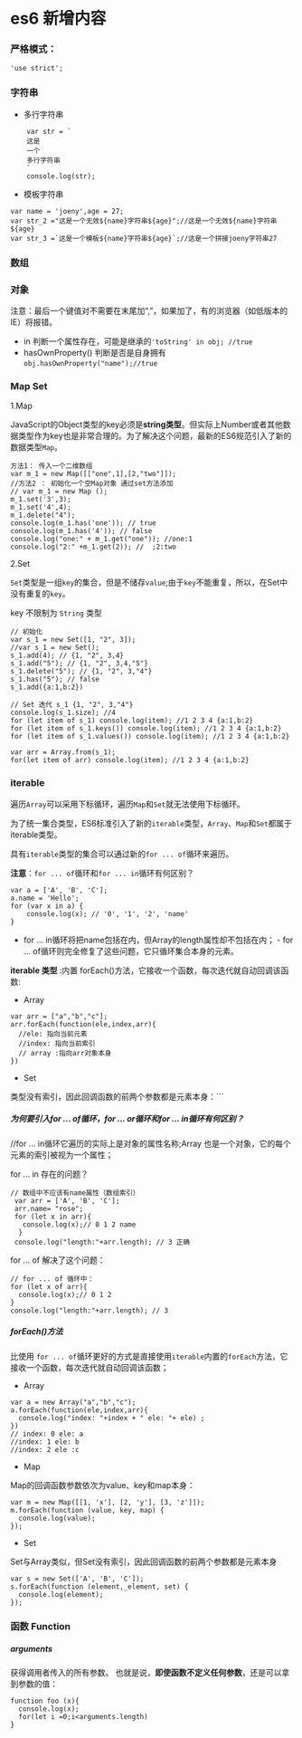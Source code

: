 es6 新增内容
============

### 严格模式：

`'use strict';`

### 字符串

-	多行字符串

```
    var str = `
    这是
    一个
    多行字符串
    `
    console.log(str);
```

-	模板字符串

```
var name = 'joeny',age = 27;
var str_2 ="这是一个无效${name}字符串${age}";//这是一个无效${name}字符串${age}
var str_3 =`这是一个模板${name}字符串${age}`;//这是一个拼接joeny字符串27
```

### 数组

### 对象

注意：最后一个键值对不需要在末尾加“,”，如果加了，有的浏览器（如低版本的IE）将报错。

-	in 判断一个属性存在，可能是继承的`
	'toString' in obj; //true
	`
-	hasOwnProperty() 判断是否是自身拥有`
	obj.hasOwnProperty("name");//true
	`

### Map Set

1.Map

JavaScript的Object类型的key必须是**string类型**。但实际上Number或者其他数据类型作为key也是非常合理的。为了解决这个问题，最新的ES6规范引入了新的数据类型`Map`。

```
方法1： 传入一个二维数组
var m_1 = new Map([["one",1],[2,"two"]]);
//方法2 ： 初始化一个空Map对象 通过set方法添加
// var m_1 = new Map ();
m_1.set('3',3);
m_1.set('4',4);
m_1.delete("4");
console.log(m_1.has('one')); // true
console.log(m_1.has('4')); // false
console.log("one:" + m_1.get("one")); //one:1
console.log("2:" +m_1.get(2)); //  ;2:two
```

2.Set

`Set`类型是一组`key`的集合，但是不储存`value`;由于`key`不能重复，所以，在Set中没有重复的`key`。

key 不限制为 `String` 类型

```
// 初始化
var s_1 = new Set([1, "2", 3]);
//var s_1 = new Set();
s_1.add(4); // {1, "2", 3,4}
s_1.add("5"); // {1, "2", 3,4,"5"}
s_1.delete("5"); // {1, "2", 3,"4"}
s_1.has("5"); // false
s_1.add({a:1,b:2})

// Set 迭代 s_1 {1, "2", 3,"4"}
console.log(s_1.size); //4
for (let item of s_1) console.log(item); //1 2 3 4 {a:1,b:2}
for (let item of s_1.keys()) console.log(item); //1 2 3 4 {a:1,b:2}
for (let item of s_1.values()) console.log(item); //1 2 3 4 {a:1,b:2}

var arr = Array.from(s_1);
for(let item of arr) console.log(item); //1 2 3 4 {a:1,b:2}

```

### iterable

遍历`Array`可以采用下标循环，遍历`Map`和`Set`就无法使用下标循环。

为了统一集合类型，ES6标准引入了新的`iterable`类型，`Array`、`Map`和`Set`都属于iterable类型。

具有`iterable`类型的集合可以通过新的`for ... of`循环来遍历。

**注意**：`for ... of`循环和`for ... in`循环有何区别？

```
var a = ['A', 'B', 'C'];
a.name = 'Hello';
for (var x in a) {
    console.log(x); // '0', '1', '2', 'name'
}

```

-	for ... in循环将把name包括在内，但Array的length属性却不包括在内； - for ... of循环则完全修复了这些问题，它只循环集合本身的元素。

**iterable 类型** :内置 forEach()方法，它接收一个函数，每次迭代就自动回调该函数:

-	Array

```
var arr = ["a","b","c"];
arr.forEach(function(ele,index,arr){
  //ele: 指向当前元素
  //index: 指向当前索引
  // array :指向arr对象本身
})

```

-	Set

类型没有索引，因此回调函数的前两个参数都是元素本身：\`\`\`

##### 为何要引入for ... of循环，for ... or循环和for ... in循环有何区别？

//for ... in循环它遍历的实际上是对象的属性名称;Array 也是一个对象，它的每个元素的索引被视为一个属性；

for ... in 存在的问题？

```
// 数组中不应该有name属性（数组索引）
 var arr = ['A', 'B', 'C'];
 arr.name= "rose";
 for (let x in arr){
   console.log(x);// 0 1 2 name
  }
 console.log("length:"+arr.length); // 3 正确

```

for ... of 解决了这个问题：

```
// for ... of 循环中：
for (let x of arr){
  console.log(x);// 0 1 2
}
console.log("length:"+arr.length); // 3

```

##### forEach()方法

比使用 `for ... of`循环更好的方式是直接使用`iterable`内置的`forEach`方法，它接收一个函数，每次迭代就自动回调该函数；

-	Array

```
var a = new Array("a","b","c");
a.forEach(function(ele,index,arr){
  console.log("index: "+index + " ele: "+ ele) ;
})
// index: 0 ele: a
//index: 1 ele: b
//index: 2 ele :c
```

-	Map

Map的回调函数参数依次为value、key和map本身：

```
var m = new Map([[1, 'x'], [2, 'y'], [3, 'z']]);
m.forEach(function (value, key, map) {
  console.log(value);
});

```

-	Set

Set与Array类似，但Set没有索引，因此回调函数的前两个参数都是元素本身

```
var s = new Set(['A', 'B', 'C']);
s.forEach(function (element,_element, set) {
  console.log(element);
});

```

### 函数 Function

##### arguments

获得调用者传入的所有参数。 也就是说，**即使函数不定义任何参数**，还是可以拿到参数的值：

```
function foo (x){
  console.log(x);
  for(let i =0;i<arguments.length)
}
```
